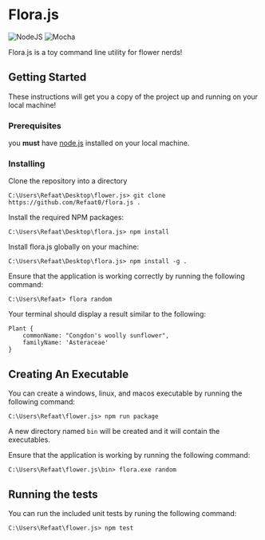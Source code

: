 # Flora.js
![NodeJS](https://img.shields.io/badge/node.js-6DA55F?style=for-the-badge&logo=node.js&logoColor=white)
![Mocha](https://img.shields.io/badge/-mocha-%238D6748?style=for-the-badge&logo=mocha&logoColor=white)  

Flora.js is a toy command line utility for flower nerds!

## Getting Started
These instructions will get you a copy of the project up and running on your local machine! 

### Prerequisites
you **must** have <a href="https://nodejs.org/en/">node.js</a> installed on your local machine.

### Installing
Clone the repository into a directory
```
C:\Users\Refaat\Desktop\flower.js> git clone https://github.com/Refaat0/flora.js .
```

Install the required NPM packages:
```
C:\Users\Refaat\Desktop\flora.js> npm install
```

Install flora.js globally on your machine:
```
C:\Users\Refaat\Desktop\flora.js> npm install -g .
```

Ensure that the application is working correctly by running the following command:
```
C:\Users\Refaat> flora random
```

Your terminal should display a result similar to the following:
```
Plant {
    commonName: "Congdon's woolly sunflower",
    familyName: 'Asteraceae'
}
```

## Creating An Executable
You can create a windows, linux, and macos executable by running the following command:
```
C:\Users\Refaat\flower.js> npm run package
```

A new directory named ``bin`` will be created and it will contain the executables.

Ensure that the application is working by running the following command:
```
C:\Users\Refaat\flower.js\bin> flora.exe random
```

## Running the tests
You can run the included unit tests by runing the following command:
```
C:\Users\Refaat\flower.js> npm test
```
